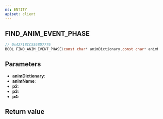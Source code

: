 ```yaml
---
ns: ENTITY
apiset: client
---
```

## FIND_ANIM_EVENT_PHASE

```c
// 0x42718CC559BD7776
BOOL FIND_ANIM_EVENT_PHASE(const char* animDictionary,const char* animName,const char* p2,Any* p3,Any* p4);
```


## Parameters
* **animDictionary**:
* **animName**:
* **p2**:
* **p3**:
* **p4**:

## Return value